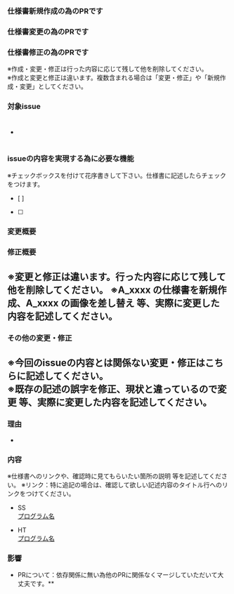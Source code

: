 ### 仕様書新規作成の為のPRです  
### 仕様書変更の為のPRです  
### 仕様書修正の為のPRです  
※作成・変更・修正は行った内容に応じて残して他を削除してください。  
※作成と変更と修正は違います。複数含まれる場合は「変更・修正」や「新規作成・変更」としてください。  
### 対象issue  
- #

### issueの内容を実現する為に必要な機能
※チェックボックスを付けて花序書きして下さい。仕様書に記述したらチェックをつけます。 
- [ ] 
- [ ] 

### 変更概要  
### 修正概要  
※変更と修正は違います。行った内容に応じて残して他を削除してください。
※A_xxxx の仕様書を新規作成、A_xxxx の画像を差し替え 等、実際に変更した内容を記述してください。  
-   

### その他の変更・修正  
※今回のissueの内容とは関係ない変更・修正はこちらに記述してください。  
※既存の記述の誤字を修正、現状と違っているので変更 等、実際に変更した内容を記述してください。  
-   

### 理由  
-   

### 内容  
※仕様書へのリンクや、確認時に見てもらいたい箇所の説明 等を記述してください。
※リンク：特に追記の場合は、確認して欲しい記述内容のタイトル行へのリンクをつけてください。
- SS  
[プログラム名](URL)

- HT  
[プログラム名](URL)

### 影響  
- PRについて：依存関係に無い為他のPRに関係なくマージしていただいて大丈夫です。**